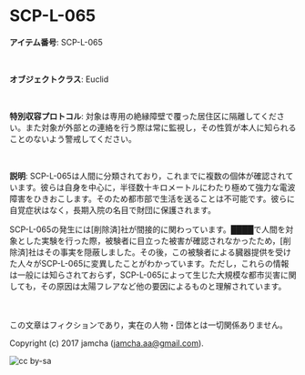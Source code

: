 # SCP-L-065

**アイテム番号**: SCP-L-065  

<br>  

**オブジェクトクラス**: Euclid  

<br>  

**特別収容プロトコル**: 対象は専用の絶縁障壁で覆った居住区に隔離してください。また対象が外部との連絡を行う際は常に監視し，その性質が本人に知られることのないよう警戒してください。  

<br>  

**説明**: SCP-L-065は人間に分類されており，これまでに複数の個体が確認されています。彼らは自身を中心に，半径数十キロメートルにわたり極めて強力な電波障害をひきおこします。そのため都市部で生活を送ることは不可能です。彼らに自覚症状はなく，長期入院の名目で財団に保護されます。  

SCP-L-065の発生には[削除済]社が間接的に関わっています。████で人間を対象とした実験を行った際，被験者に目立った被害が確認されなかったため，[削除済]社はその事実を隠蔽しました。その後，この被験者による臓器提供を受けた人々がSCP-L-065に変異したことがわかっています。ただし，これらの情報は一般には知らされておらず，SCP-L-065によって生じた大規模な都市災害に関しても，その原因は太陽フレアなど他の要因によるものと理解されています。  

<br>  
<br>  
この文章はフィクションであり，実在の人物・団体とは一切関係ありません。  

Copyright (c) 2017 jamcha (jamcha.aa@gmail.com).  

![cc by-sa](http://i.creativecommons.org/l/by-sa/4.0/88x31.png)
